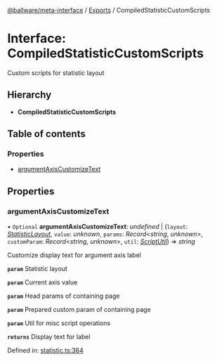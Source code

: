 [@ballware/meta-interface](../README.md) / [Exports](../modules.md) / CompiledStatisticCustomScripts

# Interface: CompiledStatisticCustomScripts

Custom scripts for statistic layout

## Hierarchy

* **CompiledStatisticCustomScripts**

## Table of contents

### Properties

- [argumentAxisCustomizeText](compiledstatisticcustomscripts.md#argumentaxiscustomizetext)

## Properties

### argumentAxisCustomizeText

• `Optional` **argumentAxisCustomizeText**: *undefined* \| (`layout`: [*StatisticLayout*](statisticlayout.md), `value`: *unknown*, `params`: *Record*<*string*, *unknown*\>, `customParam`: *Record*<*string*, *unknown*\>, `util`: [*ScriptUtil*](scriptutil.md)) => *string*

Customize display text for argument axis label

**`param`** Statistic layout

**`param`** Current axis value

**`param`** Head params of containing page

**`param`** Prepared custom param of containing page

**`param`** Util for misc script operations

**`returns`** Display text for label

Defined in: [statistic.ts:364](https://github.com/frankball/ballware-meta-interface/blob/08dd5e4/src/statistic.ts#L364)
